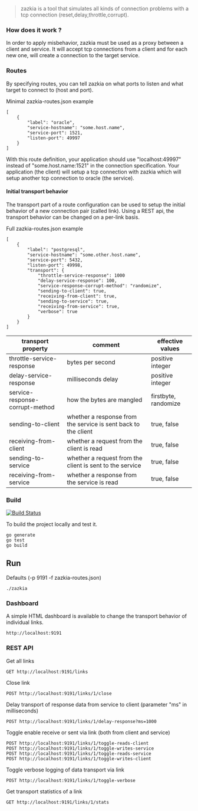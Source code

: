 > zazkia
is a tool that simulates all kinds of connection problems with a tcp connection (reset,delay,throttle,corrupt).


### How does it work ?
In order to apply misbehavior, zazkia must be used as a proxy between a client and service.
It will accept tcp connections from a client and for each new one, will create a connection to the target service.

### Routes
By specifying routes, you can tell zazkia on what ports to listen and what target to connect to (host and port).

Minimal zazkia-routes.json example

	[
	    {
	        "label": "oracle",
	        "service-hostname": "some.host.name",
	        "service-port": 1521,
	        "listen-port": 49997
	    }
	]

With this route definition, your application should use "localhost:49997" instead of "some.host.name:1521" in the connection specification.
Your application (the client) will setup a tcp connection with zazkia which will setup another tcp connection to oracle (the service).

#### Initial transport behavior
The transport part of a route configuration can be used to setup the initial behavior of a new connection pair (called link).
Using a REST api, the transport behavior can be changed on a per-link basis.

Full zazkia-routes.json example

	[
	    {
	        "label": "postgresql",
	        "service-hostname": "some.other.host.name",
	        "service-port": 5432,
	        "listen-port": 49998,
	        "transport": {
				"throttle-service-response": 1000
				"delay-service-response": 100,
				"service-response-corrupt-method": "randomize",
				"sending-to-client": true,
				"receiving-from-client": true,
				"sending-to-service": true,
				"receiving-from-service": true,
				"verbose": true
	        }
	    }
	]

| transport property | comment | effective values |
|-----------|---------|--------|
| throttle-service-response | bytes per second | positive integer |
| delay-service-response | milliseconds delay | positive integer |
| service-response-corrupt-method | how the bytes are mangled | firstbyte, randomize |
| sending-to-client | whether a response from the service is sent back to the client | true, false |
| receiving-from-client | whether a request from the client is read | true, false |
| sending-to-service | whether a request from the client is sent to the service | true, false |
| receiving-from-service | whether a response from the service is read | true, false |

### Build
[![Build Status](https://drone.io/github.com/emicklei/zazkia/status.png?maxAge=600)](https://drone.io/github.com/emicklei/zazkia/latest)

To build the project locally and test it.

	go generate
	go test
	go build

## Run

Defaults (-p 9191 -f zazkia-routes.json)

	./zazkia

### Dashboard
A simple HTML dashboard is available to change the transport behavior of individual links.

	http://localhost:9191
	
	
### REST API

Get all links

	GET http://localhost:9191/links
	

Close link

	POST http://localhost:9191/links/1/close
	

Delay transport of response data from service to client (parameter "ms" in milliseconds)

	POST http://localhost:9191/links/1/delay-response?ms=1000

	
Toggle enable receive or sent via link (both from client and service)	

	POST http://localhost:9191/links/1/toggle-reads-client
	POST http://localhost:9191/links/1/toggle-writes-service
	POST http://localhost:9191/links/1/toggle-reads-service
	POST http://localhost:9191/links/1/toggle-writes-client	


Toggle verbose logging of data transport via link

	POST http://localhost:9191/links/1/toggle-verbose

		
Get transport statistics of a link

	GET http://localhost:9191/links/1/stats
	